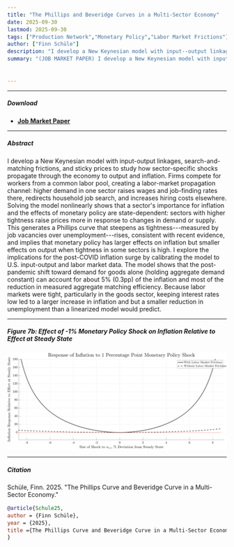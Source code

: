 ```yaml
---
title: "The Phillips and Beveridge Curves in a Multi-Sector Economy" 
date: 2025-09-30
lastmod: 2025-09-30
tags: ["Production Network","Monetary Policy","Labor Market Frictions"]
author: ["Finn Schüle"]
description: "I develop a New Keynesian model with input--output linkages, search-and-matching frictions, and sticky prices to study how shocks propagate to output and inflation." 
summary: "(JOB MARKET PAPER) I develop a New Keynesian model with input-output linkages, search-and-matching frictions, and sticky prices to study how sector-specific shocks propagate through the economy to output and inflation. Firms compete for workers from a common labor pool, creating a labor-market propagation channel: higher demand in one sector raises wages and job-finding rates there, redirects household job search, and increases hiring costs elsewhere. Solving the model nonlinearly shows that a sector's importance for inflation and the effects of monetary policy are state-dependent: sectors with higher tightness raise prices more in response to changes in demand or supply. This generates a Phillips curve that steepens as tightness---measured by job vacancies over unemployment---rises, consistent with recent evidence, and implies that monetary policy has larger effects on inflation but smaller effects on output when tightness in some sectors is high." 


---
```


---

##### Download

+ [**Job Market Paper**](JMP_Finn_Schuele.pdf)

---

##### Abstract

I develop a New Keynesian model with input-output linkages, search-and-matching frictions, and sticky prices to study how sector-specific shocks propagate through the economy to output and inflation. Firms compete for workers from a common labor pool, creating a labor-market propagation channel: higher demand in one sector raises wages and job-finding rates there, redirects household job search, and increases hiring costs elsewhere. Solving the model nonlinearly shows that a sector's importance for inflation and the effects of monetary policy are state-dependent: sectors with higher tightness raise prices more in response to changes in demand or supply. This generates a Phillips curve that steepens as tightness---measured by job vacancies over unemployment---rises, consistent with recent evidence, and implies that monetary policy has larger effects on inflation but smaller effects on output when tightness in some sectors is high. I explore the implications for the post-COVID inflation surge by calibrating the model to U.S. input-output and labor market data. The model shows that the post-pandemic shift toward demand for goods alone (holding aggregate demand constant) can account for about 5\% (0.3pp) of the inflation and most of the reduction in measured aggregate matching efficiency. Because labor markets were tight, particularly in the goods sector, keeping interest rates low led to a larger increase in inflation and but a smaller reduction in unemployment than a linearized model would predict.

---

##### Figure 7b: Effect of -1% Monetary Policy Shock on Inflation Relative to Effect at Steady State 

![](alpha_1_impact_MP_shocks_noFric.svg)

---


##### Citation

Schüle, Finn. 2025. "The Phillips Curve and Beveridge Curve in a Multi-Sector Economy."

```BibTeX
@article{Schule25,
author = {Finn Schüle},
year = {2025},
title ={The Phillips Curve and Beveridge Curve in a Multi-Sector Economy}
}
```

